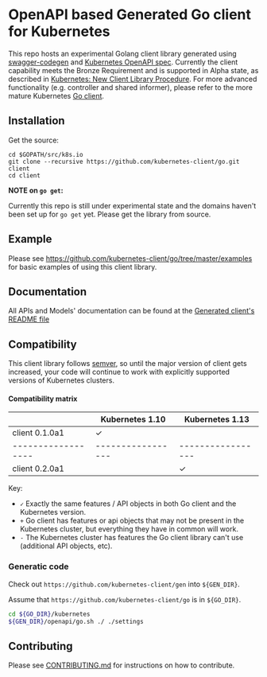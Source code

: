 # OpenAPI based Generated Go client for Kubernetes

This repo hosts an experimental Golang client library generated using [swagger-codegen](https://github.com/swagger-api/swagger-codegen) and [Kubernetes OpenAPI spec](https://github.com/kubernetes/kubernetes/tree/master/api/openapi-spec). Currently the client capability meets the Bronze Requirement and is supported in Alpha state, as described in [Kubernetes: New Client Library Procedure](https://github.com/kubernetes/community/blob/master/contributors/design-proposals/api-machinery/csi-new-client-library-procedure.md). For more advanced functionality (e.g. controller and shared informer), please refer to the more mature Kubernetes [Go client](https://github.com/kubernetes/client-go).

## Installation

Get the source:

```
cd $GOPATH/src/k8s.io
git clone --recursive https://github.com/kubernetes-client/go.git client
cd client
```

**NOTE on `go get`:**

Currently this repo is still under experimental state and the domains haven't been set up for `go get` yet. Please get the library from source.

## Example

Please see https://github.com/kubernetes-client/go/tree/master/examples for
basic examples of using this client library.

## Documentation

All APIs and Models' documentation can be found at the [Generated client's README file](kubernetes/README.md)

## Compatibility

This client library follows [semver](http://semver.org/), so until the major version of
client gets increased, your code will continue to work with explicitly
supported versions of Kubernetes clusters.

#### Compatibility matrix

|                  | Kubernetes 1.10 | Kubernetes 1.13 |
|------------------|-----------------|-----------------|
| client 0.1.0a1   | ✓               |                 |
|------------------|-----------------|-----------------|
| client 0.2.0a1   |                 | ✓               |

Key:

* `✓` Exactly the same features / API objects in both Go client and the Kubernetes
  version.
* `+` Go client has features or api objects that may not be present in the
  Kubernetes cluster, but everything they have in common will work.
* `-` The Kubernetes cluster has features the Go client library can't use
  (additional API objects, etc).

### Generatic code

Check out `https://github.com/kubernetes-client/gen` into `${GEN_DIR}`.

Assume that `https://github.com/kubernetes-client/go` is in `${GO_DIR}`.

```sh
cd ${GO_DIR}/kubernetes
${GEN_DIR}/openapi/go.sh ./ ./settings
```

## Contributing

Please see [CONTRIBUTING.md](CONTRIBUTING.md) for instructions on how to contribute.
